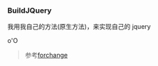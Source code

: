 ### BuildJQuery

我用我自己的方法(原生方法)，来实现自己的 jquery

o'O

>参考[forchange](https://github.com/MeCKodo/forchange)